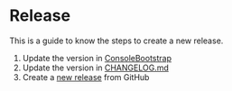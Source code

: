 # Release

This is a guide to know the steps to create a new release.

1. Update the version in [ConsoleBootstrap](../bin/phel)
2. Update the version in [CHANGELOG.md](../CHANGELOG.md)
3. Create a [new release](https://github.com/phel-lang/phel-lang/releases/new) from GitHub
